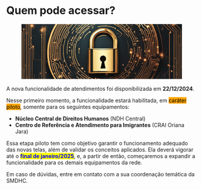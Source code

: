 # Quem pode acessar?

<figure><img src="../../.gitbook/assets/image (8).png" alt=""><figcaption></figcaption></figure>

A nova funcionalidade de atendimentos foi disponibilizada em **22/12/2024**.

Nesse primeiro momento, a funcionalidade estará habilitada, em <mark style="background-color:orange;">caráter piloto</mark>, somente para os seguintes equipamentos:

* **Núcleo Central de Direitos Humanos** (NDH Central)
* **Centro de Referência e Atendimento para Imigrantes** (CRAI Oriana Jara)

Essa etapa piloto tem como objetivo garantir o funcionamento adequado das novas telas, além de validar os conceitos aplicados. Ela deverá vigorar até o <mark style="color:blue;">**final de janeiro/2025**</mark>, e, a partir de então, começaremos a expandir a funcionalidade para os demais equipamentos da rede.

Em caso de dúvidas, entre em contato com a sua coordenação temática da SMDHC.
